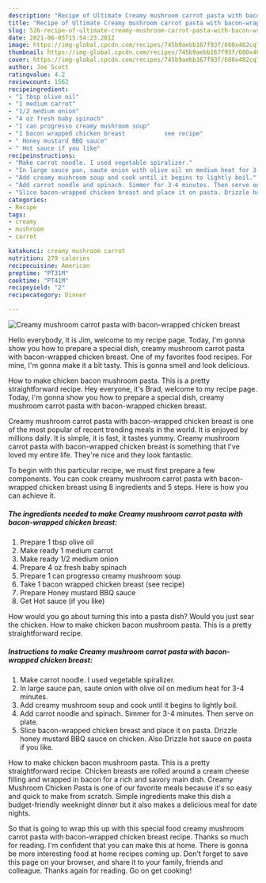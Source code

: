```yaml
---
description: "Recipe of Ultimate Creamy mushroom carrot pasta with bacon-wrapped chicken breast"
title: "Recipe of Ultimate Creamy mushroom carrot pasta with bacon-wrapped chicken breast"
slug: 526-recipe-of-ultimate-creamy-mushroom-carrot-pasta-with-bacon-wrapped-chicken-breast
date: 2021-06-05T15:54:23.201Z
image: https://img-global.cpcdn.com/recipes/745b9aebb167f93f/680x482cq70/creamy-mushroom-carrot-pasta-with-bacon-wrapped-chicken-breast-recipe-main-photo.jpg
thumbnail: https://img-global.cpcdn.com/recipes/745b9aebb167f93f/680x482cq70/creamy-mushroom-carrot-pasta-with-bacon-wrapped-chicken-breast-recipe-main-photo.jpg
cover: https://img-global.cpcdn.com/recipes/745b9aebb167f93f/680x482cq70/creamy-mushroom-carrot-pasta-with-bacon-wrapped-chicken-breast-recipe-main-photo.jpg
author: Joe Scott
ratingvalue: 4.2
reviewcount: 1562
recipeingredient:
- "1 tbsp olive oil"
- "1 medium carrot"
- "1/2 medium onion"
- "4 oz fresh baby spinach"
- "1 can progresso creamy mushroom soup"
- "1 bacon wrapped chicken breast           see recipe"
- " Honey mustard BBQ sauce"
- " Hot sauce if you like"
recipeinstructions:
- "Make carrot noodle. I used vegetable spiralizer."
- "In large sauce pan, saute onion with olive oil on medium heat for 3-4 minutes."
- "Add creamy mushroom soup and cook until it begins to lightly boil."
- "Add carrot noodle and spinach. Simmer for 3-4 minutes. Then serve on plate."
- "Slice bacon-wrapped chicken breast and place it on pasta. Drizzle honey mustard BBQ sauce on chicken. Also Drizzle hot sauce on pasta if you like."
categories:
- Recipe
tags:
- creamy
- mushroom
- carrot

katakunci: creamy mushroom carrot 
nutrition: 279 calories
recipecuisine: American
preptime: "PT31M"
cooktime: "PT41M"
recipeyield: "2"
recipecategory: Dinner

---
```



![Creamy mushroom carrot pasta with bacon-wrapped chicken breast](https://img-global.cpcdn.com/recipes/745b9aebb167f93f/680x482cq70/creamy-mushroom-carrot-pasta-with-bacon-wrapped-chicken-breast-recipe-main-photo.jpg)

Hello everybody, it is Jim, welcome to my recipe page. Today, I'm gonna show you how to prepare a special dish, creamy mushroom carrot pasta with bacon-wrapped chicken breast. One of my favorites food recipes. For mine, I'm gonna make it a bit tasty. This is gonna smell and look delicious.

How to make chicken bacon mushroom pasta. This is a pretty straightforward recipe. Hey everyone, it&#39;s Brad, welcome to my recipe page. Today, I&#39;m gonna show you how to prepare a special dish, creamy mushroom carrot pasta with bacon-wrapped chicken breast.

Creamy mushroom carrot pasta with bacon-wrapped chicken breast is one of the most popular of recent trending meals in the world. It is enjoyed by millions daily. It is simple, it is fast, it tastes yummy. Creamy mushroom carrot pasta with bacon-wrapped chicken breast is something that I've loved my entire life. They're nice and they look fantastic.


To begin with this particular recipe, we must first prepare a few components. You can cook creamy mushroom carrot pasta with bacon-wrapped chicken breast using 8 ingredients and 5 steps. Here is how you can achieve it.

<!--inarticleads1-->

##### The ingredients needed to make Creamy mushroom carrot pasta with bacon-wrapped chicken breast:

1. Prepare 1 tbsp olive oil
1. Make ready 1 medium carrot
1. Make ready 1/2 medium onion
1. Prepare 4 oz fresh baby spinach
1. Prepare 1 can progresso creamy mushroom soup
1. Take 1 bacon wrapped chicken breast           (see recipe)
1. Prepare  Honey mustard BBQ sauce
1. Get  Hot sauce (if you like)


How would you go about turning this into a pasta dish? Would you just sear the chicken. How to make chicken bacon mushroom pasta. This is a pretty straightforward recipe. 

<!--inarticleads2-->

##### Instructions to make Creamy mushroom carrot pasta with bacon-wrapped chicken breast:

1. Make carrot noodle. I used vegetable spiralizer.
1. In large sauce pan, saute onion with olive oil on medium heat for 3-4 minutes.
1. Add creamy mushroom soup and cook until it begins to lightly boil.
1. Add carrot noodle and spinach. Simmer for 3-4 minutes. Then serve on plate.
1. Slice bacon-wrapped chicken breast and place it on pasta. Drizzle honey mustard BBQ sauce on chicken. Also Drizzle hot sauce on pasta if you like.


How to make chicken bacon mushroom pasta. This is a pretty straightforward recipe. Chicken breasts are rolled around a cream cheese filling and wrapped in bacon for a rich and savory main dish. Creamy Mushroom Chicken Pasta is one of our favorite meals because it&#39;s so easy and quick to make from scratch. Simple ingredients make this dish a budget-friendly weeknight dinner but it also makes a delicious meal for date nights. 

So that is going to wrap this up with this special food creamy mushroom carrot pasta with bacon-wrapped chicken breast recipe. Thanks so much for reading. I'm confident that you can make this at home. There is gonna be more interesting food at home recipes coming up. Don't forget to save this page on your browser, and share it to your family, friends and colleague. Thanks again for reading. Go on get cooking!
